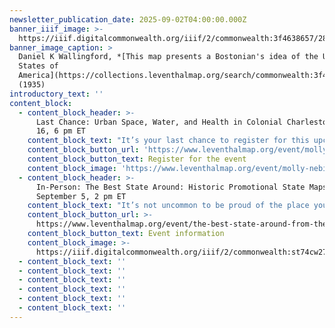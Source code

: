 ```yaml
---
newsletter_publication_date: 2025-09-02T04:00:00.000Z
banner_iiif_image: >-
  https://iiif.digitalcommonwealth.org/iiif/2/commonwealth:3f4638657/289,1213,3556,1344/,800/0/default.jpg
banner_image_caption: >
  Daniel K Wallingford, *[This map presents a Bostonian's idea of the United
  States of
  America](https://collections.leventhalmap.org/search/commonwealth:3f463864z)*
  (1935)
introductory_text: ''
content_block:
  - content_block_header: >-
      Last Chance: Urban Space, Water, and Health in Colonial Charleston · Sep
      16, 6 pm ET 
    content_block_text: "It’s your last chance to register for this upcoming virtual conversation in the [Brown Seminar on the Historical Geography of the American Revolutionary Era](https://www.leventhalmap.org/tags/richard-h.-brown-seminar/) with historian **Molly Nebiolo**.\n\nDr. Nebiolo\_will explore the colonial geography of Charleston with a focus on tidal creeks and other waterbodies—both those marked on maps of this period as well as those hidden in the cartographic record. These maps open up a new perspective on the history of health and environment in the eighteenth century colonial American city.\n\n*This program is part of the [American Revolutionary Geographies Online (ARGO)](https://www.argomaps.org) project.*\n"
    content_block_button_url: 'https://www.leventhalmap.org/event/molly-nebiolo-lecture/'
    content_block_button_text: Register for the event
    content_block_image: 'https://www.leventhalmap.org/event/molly-nebiolo-lecture/'
  - content_block_header: >-
      In-Person: The Best State Around: Historic Promotional State Maps ·
      September 5, 2 pm ET
    content_block_text: "It’s not uncommon to be proud of the place you live, but these maps take local pride to another level!\n\nIn this\_*From The Vault* program, we’ll take a look at promotional state maps from the 1890s to 1930s. Some of these maps use comedy to poke fun at the rest of the country, while others celebrate the history and triumphs of a region to capture the attention of a potential visitor. Each state does things a little differently, and we invite visitors to pose the question:\_*“What truly is the best state around?\"*\n"
    content_block_button_url: >-
      https://www.leventhalmap.org/event/the-best-state-around-from-the-vault-collections-showing/
    content_block_button_text: Event information
    content_block_image: >-
      https://iiif.digitalcommonwealth.org/iiif/2/commonwealth:st74cw27d/full/1600,/0/default.jpg
  - content_block_text: ''
  - content_block_text: ''
  - content_block_text: ''
  - content_block_text: ''
  - content_block_text: ''
  - content_block_text: ''
---
```



